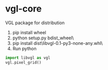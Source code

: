 # vgl-core
VGL package for distribution


1. pip install wheel
2. python setup.py bdist_wheel\\
3. pip install dist\libvgl-0.1-py3-none-any.whl\\
4. Run python
```Python
import libvgl as vgl
vgl.pixel_grid()

